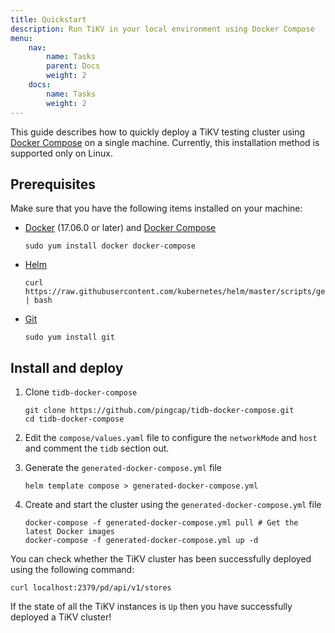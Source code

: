 ```yaml
---
title: Quickstart
description: Run TiKV in your local environment using Docker Compose
menu:
    nav:
        name: Tasks
        parent: Docs
        weight: 2
    docs:
        name: Tasks
        weight: 2
---
```


This guide describes how to quickly deploy a TiKV testing cluster using [Docker Compose](https://docs.docker.com/compose/) on a single machine. Currently, this installation method is supported only on Linux.

## Prerequisites

Make sure that you have the following items installed on your machine:

* [Docker](https://docker.com) (17.06.0 or later) and [Docker Compose](https://docs.docker.com/compose/)

    ```shell
    sudo yum install docker docker-compose
    ```

* [Helm](https://helm.sh/)

    ```shell
    curl https://raw.githubusercontent.com/kubernetes/helm/master/scripts/get | bash
    ```

* [Git](https://git-scm.com/)

    ```shell
    sudo yum install git
    ```

## Install and deploy

1. Clone `tidb-docker-compose`

    ```shell
    git clone https://github.com/pingcap/tidb-docker-compose.git
    cd tidb-docker-compose
    ```
1. Edit the `compose/values.yaml` file to configure the `networkMode` and `host` and comment the `tidb` section out.

1. Generate the `generated-docker-compose.yml` file

    ```shell
    helm template compose > generated-docker-compose.yml
    ```

1. Create and start the cluster using the `generated-docker-compose.yml` file

    ```shell
    docker-compose -f generated-docker-compose.yml pull # Get the latest Docker images
    docker-compose -f generated-docker-compose.yml up -d
    ```

You can check whether the TiKV cluster has been successfully deployed using the following command:

```shell
curl localhost:2379/pd/api/v1/stores
```

If the state of all the TiKV instances is `Up` then you have successfully deployed a TiKV cluster!
